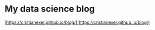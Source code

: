 # My data science blog


[https://cristianexer.github.io/blog/](https://cristianexer.github.io/blog/)